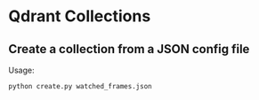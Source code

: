 # Qdrant Collections

## Create a collection from a JSON config file

Usage:

```bash
python create.py watched_frames.json
```
